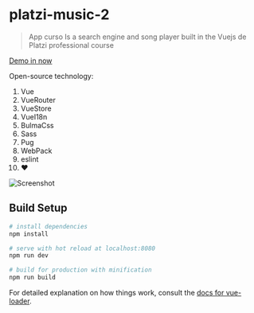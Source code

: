 # platzi-music-2

> App curso  Is a search engine and song player built in the
Vuejs de Platzi professional course

[Demo in now](https://platzi-music.jesuskinto.now.sh/)

Open-source technology:
1. Vue
2. VueRouter
3. VueStore
4. VueI18n
5. BulmaCss
6. Sass
7. Pug
8. WebPack
9. eslint
10. ♥


![Screenshot](screenshot.png)


## Build Setup

``` bash
# install dependencies
npm install

# serve with hot reload at localhost:8080
npm run dev

# build for production with minification
npm run build
```

For detailed explanation on how things work, consult the [docs for vue-loader](http://vuejs.github.io/vue-loader).
